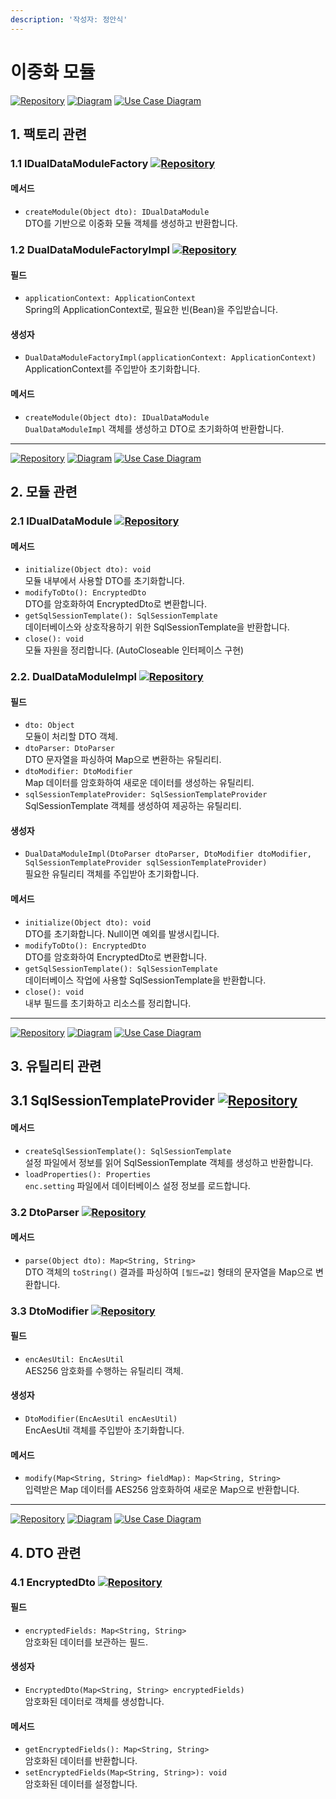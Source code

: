 ```yaml
---
description: '작성자: 정안식'
---
```


# 이중화 모듈

[![Repository](https://img.shields.io/badge/View-Repository-blue)](https://github.com/kitriweb9/SRMUS_Project/tree/master/srmus_project/src/main/java/org/kitri/system/dualdata/factory) [![Diagram](https://img.shields.io/badge/View-Class_Diagram-blue)](../cld.md#dual-data) [![Use Case Diagram](https://img.shields.io/badge/View-Use_Case_Diagram-blue)](../use-case.md#dual-data)

## 1. 팩토리 관련

### 1.1 IDualDataModuleFactory  [![Repository](https://img.shields.io/badge/View-Repository-blue)](../../../../srmus_project/src/main/java/org/kitri/system/dualdata/factory/IDualDataModuleFactory.java)

#### **메서드** <a href="#method" id="method"></a>

* `createModule(Object dto): IDualDataModule`\
  DTO를 기반으로 이중화 모듈 객체를 생성하고 반환합니다.

### **1.2 DualDataModuleFactoryImpl**  [![Repository](https://img.shields.io/badge/View-Repository-blue)](../../../../srmus_project/src/main/java/org/kitri/system/dualdata/factory/impl/DualDataModuleFactoryImpl.java)

#### **필드** <a href="#field" id="field"></a>

* `applicationContext: ApplicationContext`\
  Spring의 ApplicationContext로, 필요한 빈(Bean)을 주입받습니다.

#### **생성자** <a href="#constructor" id="constructor"></a>

* `DualDataModuleFactoryImpl(applicationContext: ApplicationContext)`\
  ApplicationContext를 주입받아 초기화합니다.

#### **메서드** <a href="#method" id="method"></a>

* `createModule(Object dto): IDualDataModule`\
  `DualDataModuleImpl` 객체를 생성하고 DTO로 초기화하여 반환합니다.

***



[![Repository](https://img.shields.io/badge/View-Repository-blue)](https://github.com/kitriweb9/SRMUS_Project/tree/master/srmus_project/src/main/java/org/kitri/system/dualdata/core) [![Diagram](https://img.shields.io/badge/View-Class_Diagram-blue)](../cld.md#dual-data) [![Use Case Diagram](https://img.shields.io/badge/View-Use_Case_Diagram-blue)](../use-case.md#dual-data)

## 2. 모듈 관련 <a href="#module" id="module"></a>

### 2.1 IDualDataModule  [![Repository](https://img.shields.io/badge/View-Repository-blue)](../../../../srmus_project/src/main/java/org/kitri/system/dualdata/core/IDualDataModule.java)&#x20;

#### **메서드** <a href="#method" id="method"></a>

* `initialize(Object dto): void`\
  모듈 내부에서 사용할 DTO를 초기화합니다.
* `modifyToDto(): EncryptedDto`\
  DTO를 암호화하여 EncryptedDto로 변환합니다.
* `getSqlSessionTemplate(): SqlSessionTemplate`\
  데이터베이스와 상호작용하기 위한 SqlSessionTemplate을 반환합니다.
* `close(): void`\
  모듈 자원을 정리합니다. (AutoCloseable 인터페이스 구현)

### **2.2. DualDataModuleImpl**  [![Repository](https://img.shields.io/badge/View-Repository-blue)](../../../../srmus_project/src/main/java/org/kitri/system/dualdata/core/Impl/DualDataModuleImpl.java)&#x20;

#### **필드** <a href="#field" id="field"></a>

* `dto: Object`\
  모듈이 처리할 DTO 객체.
* `dtoParser: DtoParser`\
  DTO 문자열을 파싱하여 Map으로 변환하는 유틸리티.
* `dtoModifier: DtoModifier`\
  Map 데이터를 암호화하여 새로운 데이터를 생성하는 유틸리티.
* `sqlSessionTemplateProvider: SqlSessionTemplateProvider`\
  SqlSessionTemplate 객체를 생성하여 제공하는 유틸리티.

#### **생성자** <a href="#constructor" id="constructor"></a>

* `DualDataModuleImpl(DtoParser dtoParser, DtoModifier dtoModifier, SqlSessionTemplateProvider sqlSessionTemplateProvider)`\
  필요한 유틸리티 객체를 주입받아 초기화합니다.

#### **메서드** <a href="#method" id="method"></a>

* `initialize(Object dto): void`\
  DTO를 초기화합니다. Null이면 예외를 발생시킵니다.
* `modifyToDto(): EncryptedDto`\
  DTO를 암호화하여 EncryptedDto로 변환합니다.
* `getSqlSessionTemplate(): SqlSessionTemplate`\
  데이터베이스 작업에 사용할 SqlSessionTemplate을 반환합니다.
* `close(): void`\
  내부 필드를 초기화하고 리소스를 정리합니다.

***



[![Repository](https://img.shields.io/badge/View-Repository-blue)](https://github.com/kitriweb9/SRMUS_Project/tree/master/srmus_project/src/main/java/org/kitri/system/dualdata/dto/util) [![Diagram](https://img.shields.io/badge/View-Class_Diagram-blue)](../cld.md#dual-data) [![Use Case Diagram](https://img.shields.io/badge/View-Use_Case_Diagram-blue)](../use-case.md#dual-data)

## 3. 유틸리티 관련 <a href="#util" id="util"></a>

## 3.1 SqlSessionTemplateProvider  [![Repository](https://img.shields.io/badge/View-Repository-blue)](../../../../srmus_project/src/main/java/org/kitri/system/dualdata/core/Impl/SqlSessionTemplateProvider.java)&#x20;

#### **메서드** <a href="#method" id="method"></a>

* `createSqlSessionTemplate(): SqlSessionTemplate`\
  설정 파일에서 정보를 읽어 SqlSessionTemplate 객체를 생성하고 반환합니다.
* `loadProperties(): Properties`\
  `enc.setting` 파일에서 데이터베이스 설정 정보를 로드합니다.

### 3.2 DtoParser  [![Repository](https://img.shields.io/badge/View-Repository-blue)](../../../../srmus_project/src/main/java/org/kitri/system/dualdata/dto/util/DtoParser.java)&#x20;

#### **메서드** <a href="#method" id="method"></a>

* `parse(Object dto): Map<String, String>`\
  DTO 객체의 `toString()` 결과를 파싱하여 `[필드=값]` 형태의 문자열을 Map으로 변환합니다.

### 3.3 DtoModifier  [![Repository](https://img.shields.io/badge/View-Repository-blue)](../../../../srmus_project/src/main/java/org/kitri/system/dualdata/dto/util/DtoModifier.java)&#x20;

#### **필드**

* `encAesUtil: EncAesUtil`\
  AES256 암호화를 수행하는 유틸리티 객체.

#### **생성자** <a href="#constructor" id="constructor"></a>

* `DtoModifier(EncAesUtil encAesUtil)`\
  EncAesUtil 객체를 주입받아 초기화합니다.

#### **메서드** <a href="#method" id="method"></a>

* `modify(Map<String, String> fieldMap): Map<String, String>`\
  입력받은 Map 데이터를 AES256 암호화하여 새로운 Map으로 반환합니다.

***



[![Repository](https://img.shields.io/badge/View-Repository-blue)](https://github.com/kitriweb9/SRMUS_Project/tree/master/srmus_project/src/main/java/org/kitri/system/dualdata/dto) [![Diagram](https://img.shields.io/badge/View-Class_Diagram-blue)](../cld.md#dual-data) [![Use Case Diagram](https://img.shields.io/badge/View-Use_Case_Diagram-blue)](../use-case.md#dual-data)

## 4. DTO 관련

### 4.1 EncryptedDto  [![Repository](https://img.shields.io/badge/View-Repository-blue)](../../../../srmus_project/src/main/java/org/kitri/system/dualdata/dto/EncryptedDto.java)

#### **필드** <a href="#field" id="field"></a>

* `encryptedFields: Map<String, String>`\
  암호화된 데이터를 보관하는 필드.

#### **생성자** <a href="#constructor" id="constructor"></a>

* `EncryptedDto(Map<String, String> encryptedFields)`\
  암호화된 데이터로 객체를 생성합니다.

#### **메서드** <a href="#method" id="method"></a>

* `getEncryptedFields(): Map<String, String>`\
  암호화된 데이터를 반환합니다.
* `setEncryptedFields(Map<String, String>): void`\
  암호화된 데이터를 설정합니다.
